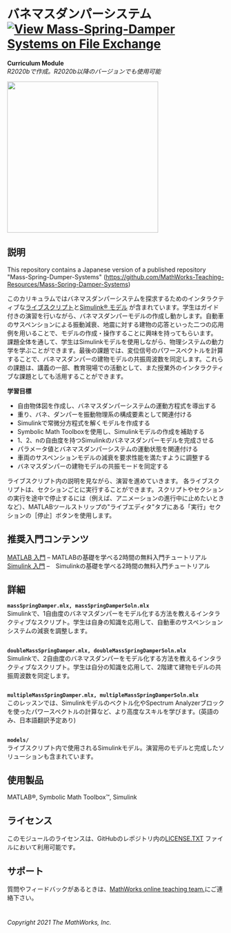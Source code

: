 # バネマスダンパーシステム [![View Mass-Spring-Damper Systems on File Exchange](https://www.mathworks.com/matlabcentral/images/matlab-file-exchange.svg)](https://www.mathworks.com/matlabcentral/fileexchange/94585-mass-spring-damper-systems)
**Curriculum Module**  
_R2020bで作成。R2020b以降のバージョンでも使用可能_

<img src="https://user-images.githubusercontent.com/81383420/122805177-c65f6500-d296-11eb-9684-5f1f70b4ea03.gif" width="350">

## 説明 ##
This repository contains a Japanese version of a published repository "Mass-Spring-Dumper-Systems" (https://github.com/MathWorks-Teaching-Resources/Mass-Spring-Damper-Systems)

このカリキュラムではバネマスダンパーシステムを探求するためのインタラクティブな[ライブスクリプト](https://www.mathworks.com/products/matlab/live-editor.html)と[Simulink&reg; モデル](https://www.mathworks.com/products/simulink.html) が含まれています。学生はガイド付きの演習を行いながら、バネマスダンパーモデルの作成し動かします。自動車のサスペンションによる振動減衰、地震に対する建物の応答といった二つの応用例を用いることで、モデルの作成・操作することに興味を持ってもらいます。
課題全体を通して、学生はSimulinkモデルを使用しながら、物理システムの動力学を学ぶことができます。最後の課題では、変位信号のパワースペクトルを計算することで、バネマスダンパーの建物モデルの共振周波数を同定します。これらの課題は、講義の一部、教育現場での活動として、また授業外のインタラクティブな課題としても活用することができます。

**学習目標**
- 自由物体図を作成し、バネマスダンパーシステムの運動方程式を導出する
- 重り、バネ、ダンパーを振動物理系の構成要素として関連付ける
- Simulinkで常微分方程式を解くモデルを作成する
- Symbolic Math Toolboxを使用し、Simulinkモデルの作成を補助する
- 1、2、nの自由度を持つSimulinkのバネマスダンパーモデルを完成させる
- パラメータ値とバネマスダンパーシステムの運動状態を関連付ける
- 車両のサスペンションモデルの減衰を要求性能を満たすように調整する
- バネマスダンパーの建物モデルの共振モードを同定する

ライブスクリプト内の説明を見ながら、演習を進めていきます。
各ライブスクリプトは、セクションごとに実行することができます。スクリプトやセクションの実行を途中で停止するには（例えば、アニメーションの進行中に止めたいときなど）、MATLABツールストリップの"ライブエディタ"タブにある「実行」セクションの［停止］ボタンを使用します。

## 推奨入門コンテンツ ##
[MATLAB 入門](https://www.mathworks.com/learn/tutorials/matlab-onramp.html) – MATLABの基礎を学べる2時間の無料入門チュートリアル
<br>
[Simulink 入門](https://www.mathworks.com/learn/tutorials/simulink-onramp.html) –　Simulinkの基礎を学べる2時間の無料入門チュートリアル

## 詳細 ##

**`massSpringDamper.mlx, massSpringDamperSoln.mlx`**  
Simulinkで、1自由度のバネマスダンパーをモデル化する方法を教えるインタラクティブなスクリプト。学生は自身の知識を応用して、自動車のサスペンションシステムの減衰を調整します。
## ##
**`doubleMassSpringDamper.mlx, doubleMassSpringDamperSoln.mlx`**  
Simulinkで、2自由度のバネマスダンパーをモデル化する方法を教えるインタラクティブなスクリプト。学生は自分の知識を応用して、2階建て建物モデルの共振周波数を同定します。
## ##
**`multipleMassSpringDamper.mlx, multipleMassSpringDamperSoln.mlx`**  
このレッスンでは、Simulinkモデルのベクトル化やSpectrum Analyzerブロックを使ったパワースペクトルの計算など、より高度なスキルを学びます。(英語のみ、日本語翻訳予定あり)

## ##
**`models/`**  
ライブスクリプト内で使用されるSimulinkモデル。演習用のモデルと完成したソリューションも含まれています。

## 使用製品 ##
MATLAB&reg;, Symbolic Math Toolbox&trade;, Simulink

## ライセンス ##
このモジュールのライセンスは、GitHubのレポジトリ内の[LICENSE.TXT](license.txt) ファイルにおいて利用可能です。

## サポート ##
質問やフィードバックがあるときは、<a href="mailto:onlineteaching@mathworks.com">MathWorks online teaching team.</a>にご連絡下さい。

# #
_Copyright 2021 The MathWorks, Inc._
